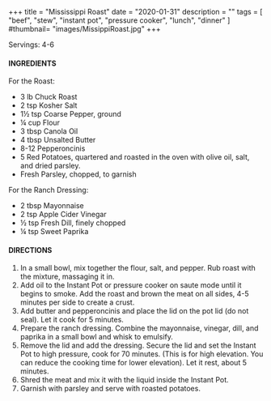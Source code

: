 +++
title = "Mississippi Roast"
date = "2020-01-31"
description = ""
tags = [
    "beef",
    "stew",
    "instant pot",
    "pressure cooker",
    "lunch",
    "dinner"
]
#thumbnail= "images/MissippiRoast.jpg"
+++

Servings: 4-6<!--more-->

#### INGREDIENTS 

For the Roast: 

* 3 lb Chuck Roast 
* 2 tsp Kosher Salt 
* 1½ tsp Coarse Pepper, ground 
* ¼ cup Flour
* 3 tbsp Canola Oil 
* 4 tbsp Unsalted Butter 
* 8-12 Pepperoncinis 
* 5 Red Potatoes, quartered and roasted in the oven with olive oil, salt, and dried parsley. 
* Fresh Parsley, chopped, to garnish

For the Ranch Dressing: 

* 2 tbsp Mayonnaise 
* 2 tsp Apple Cider Vinegar 
* ½ tsp Fresh Dill, finely chopped
* ¼ tsp Sweet Paprika 

#### DIRECTIONS 

1. In a small bowl, mix together the flour, salt, and pepper. Rub roast with the mixture, massaging it in. 
2. Add oil to the Instant Pot or pressure cooker on saute mode until it begins to smoke. Add the roast and brown the meat on all sides, 4-5 minutes per side to create a crust. 
3. Add butter and pepperoncinis and place the lid on the pot lid (do not seal). Let it cook for 5 minutes. 
4. Prepare the ranch dressing. Combine the mayonnaise, vinegar, dill, and paprika in a small bowl and whisk to emulsify. 
5. Remove the lid and add the dressing. Secure the lid and set the Instant Pot to high pressure, cook for 70 minutes. (This is for high elevation. You can reduce the cooking time for lower elevation). Let it rest, about 5 minutes. 
6. Shred the meat and mix it with the liquid inside the Instant Pot. 
7. Garnish with parsley and serve with roasted potatoes. 
